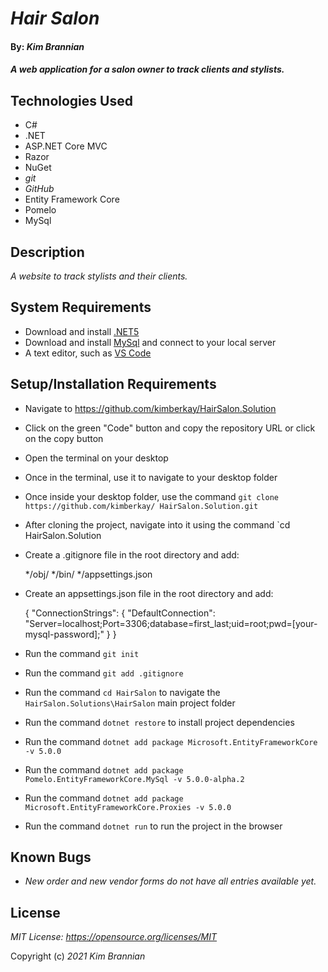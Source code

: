 # _Hair Salon_

#### By: _*Kim Brannian*_

#### _A web application for a salon owner to track clients and stylists._

## Technologies Used
* C#
* .NET
* ASP.NET Core MVC
* Razor
* NuGet
* _git_
* _GitHub_
* Entity Framework Core
* Pomelo
* MySql


## Description
_A website to track stylists and their clients._

## System Requirements
* Download and install [.NET5](https://dotnet.microsoft.com/en-us/download/dotnet/5.0)
* Download and install [MySql](https://www.mysql.com/downloads/) and connect to your local server
* A text editor, such as [VS Code](https://code.visualstudio.com/)


## Setup/Installation Requirements
* Navigate to https://github.com/kimberkay/HairSalon.Solution
* Click on the green "Code" button and copy the repository URL or click on the copy button
* Open the terminal on your desktop
* Once in the terminal, use it to navigate to your desktop folder
* Once inside your desktop folder, use the command `git clone https://github.com/kimberkay/ HairSalon.Solution.git`
* After cloning the project, navigate into it using the command `cd HairSalon.Solution
* Create a .gitignore file in the root directory and add: 
  
  */obj/
  */bin/
  */appsettings.json

* Create an appsettings.json file in the root directory and add:

  {
  "ConnectionStrings": {
      "DefaultConnection": "Server=localhost;Port=3306;database=first_last;uid=root;pwd=[your-mysql-password];"
    }
  }

* Run the command `git init`
* Run the command `git add .gitignore`
* Run the command `cd HairSalon` to navigate the `HairSalon.Solutions\HairSalon` main       project folder  
* Run the command `dotnet restore` to install project dependencies
* Run the command `dotnet add package Microsoft.EntityFrameworkCore -v 5.0.0`
* Run the command `dotnet add package Pomelo.EntityFrameworkCore.MySql -v 5.0.0-alpha.2`
* Run the command `dotnet add package Microsoft.EntityFrameworkCore.Proxies -v 5.0.0`
* Run the command `dotnet run` to run the project in the browser

## Known Bugs
* _New order and new vendor forms do not have all entries available yet._

## License
_MIT License: https://opensource.org/licenses/MIT_

Copyright (c) _2021_ _Kim Brannian_
